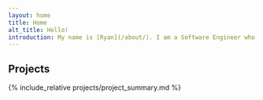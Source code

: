 ```yaml
---
layout: home
title: Home
alt_title: Hello!
introduction: My name is [Ryan](/about/). I am a Software Engineer who likes working on interesting projects and learning new things. The purpose of this site is to have a space to share projects, ideas and notes about software topics that I find interesting.
---
```


## Projects

{% include_relative projects/project_summary.md %}
